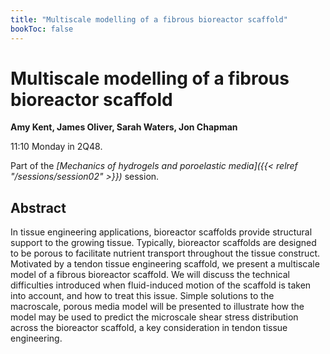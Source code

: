 ```yaml
---
title: "Multiscale modelling of a fibrous bioreactor scaffold"
bookToc: false
---
```


# Multiscale modelling of a fibrous bioreactor scaffold

**Amy Kent, James Oliver, Sarah Waters, Jon Chapman**

11:10 Monday in 2Q48.

Part of the *[Mechanics of hydrogels and poroelastic media]({{< relref "/sessions/session02" >}})* session.

## Abstract

In tissue engineering applications, bioreactor scaffolds provide structural support to the growing tissue. Typically, bioreactor scaffolds are designed to be porous to facilitate nutrient transport throughout the tissue construct. Motivated by a tendon tissue engineering scaffold, we present a multiscale model of a fibrous bioreactor scaffold. We will discuss the technical difficulties introduced when fluid-induced motion of the scaffold is taken into account, and how to treat this issue. Simple solutions to the macroscale, porous media model will be presented to illustrate how the model may be used to predict the microscale shear stress distribution across the bioreactor scaffold, a key consideration in tendon tissue engineering. 


